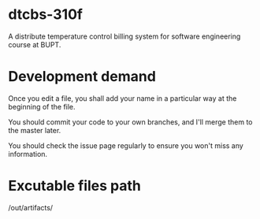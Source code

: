 # dtcbs-310f
A distribute temperature control billing system for software engineering course at BUPT.

# Development demand
Once you edit a file, you shall add your name in a particular way at the beginning of the file.

You should commit your code to your own branches, and I'll merge them to the master later.

You should check the issue page regularly to ensure you won't miss any information.

# Excutable files path
/out/artifacts/